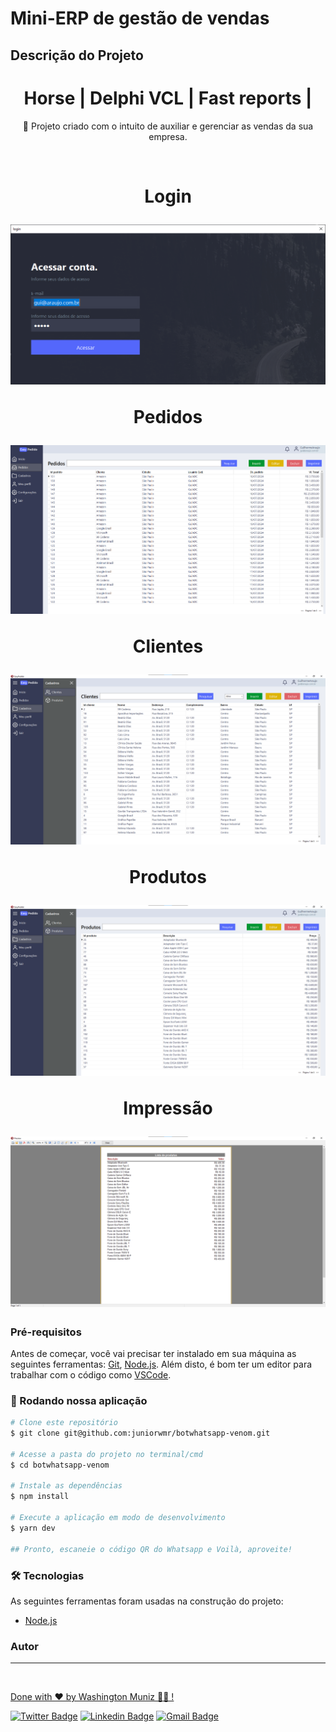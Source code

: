 # Mini-ERP de gestão de vendas

## Descrição do Projeto

<p align="center"></p>
<h1 align="center">
    <a> Horse |</a> 
    <a> Delphi VCL |</a>
    <a> Fast reports |</a>    
</h1>
<p align="center">🚀 Projeto criado com o intuito de auxiliar e gerenciar as vendas da sua empresa.</p>
<br>
<h1 align="center">

  <p>Login</p>
  <img alt="Welcome" title="Welcome" src="./assets/login.png" />    
  
  <p>Pedidos</p>
  <img alt="Welcome" title="Welcome" src="./assets/pedidos.png" />
  
  <p>Clientes</p>  
  <img alt="Menu" title="Menu" src="./assets/clientes.png" />
  
  <p>Produtos</p>  
  <img alt="Order" title="Order" src="./assets/produtos.png" />
  
  <p>Impressão</p>
  <img alt="Address" title="Address" src="./assets/impressao.png" />
</h1>

### Pré-requisitos

Antes de começar, você vai precisar ter instalado em sua máquina as seguintes ferramentas:
[Git](https://git-scm.com), [Node.js](https://nodejs.org/en/).
Além disto, é bom ter um editor para trabalhar com o código como [VSCode](https://code.visualstudio.com/).

### 🎲 Rodando nossa aplicação

```bash
# Clone este repositório
$ git clone git@github.com:juniorwmr/botwhatsapp-venom.git

# Acesse a pasta do projeto no terminal/cmd
$ cd botwhatsapp-venom

# Instale as dependências
$ npm install

# Execute a aplicação em modo de desenvolvimento
$ yarn dev

## Pronto, escaneie o código QR do Whatsapp e Voilà, aproveite!
```

### 🛠 Tecnologias

As seguintes ferramentas foram usadas na construção do projeto:

- [Node.js](https://nodejs.org/en/)

### Autor

---

<a href="https://juniorwmr.github.io/">
 <img style="border-radius: 30;" src="https://juniorwmr.github.io/images/washington-muniz.jpg" width="100px;" alt=""/>
 <br />

Done with ❤️ by Washington Muniz 👋🏽 !

[![Twitter Badge](https://img.shields.io/badge/-@juniorwmr-1ca0f1?style=flat-square&labelColor=1ca0f1&logo=twitter&logoColor=white&link=https://twitter.com/juniorwmr)](https://twitter.com/juniorwmr) [![Linkedin Badge](https://img.shields.io/badge/-Washington-blue?style=flat-square&logo=Linkedin&logoColor=white&link=https://www.linkedin.com/in/juniorwmr/)](https://www.linkedin.com/in/juniorwmr/)
[![Gmail Badge](https://img.shields.io/badge/-juniorwmr@gmail.com-c14438?style=flat-square&logo=Gmail&logoColor=white&link=mailto:juniorripardo@gmail.com)](mailto:juniorripardo@gmail.com)
